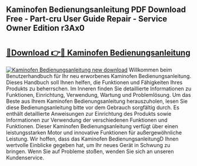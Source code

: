 ## Kaminofen Bedienungsanleitung PDF Download Free - Part-cru User Guide Repair - Service Owner Edition r3Ax0

# <h2><a href="http://df5utz.blite.top/?on=Kaminofen+Bedienungsanleitung">🔗Download 👉🔴 Kaminofen Bedienungsanleitung</a></h2>

[![Kaminofen Bedienungsanleitung new download](https://i.imgur.com/lujVjoI.png)](http://df5utz.blite.top/?on=Kaminofen+Bedienungsanleitung)
Willkommen beim Benutzerhandbuch für Ihr neu erworbenes Kaminofen Bedienungsanleitung. Dieses Handbuch soll Ihnen helfen, die Funktionen und Fähigkeiten Ihres Produkts zu beherrschen. Im Inneren finden Sie detaillierte Informationen zu Funktionen, Einrichtung, Verwendung, Wartung und Problemlösung. Um das Beste aus Ihrem Kaminofen Bedienungsanleitung herauszuholen, lesen Sie diese Bedienungsanleitung bitte vor dem Gebrauch sorgfältig durch. Es enthält detaillierte Anweisungen zur Einrichtung des Produkts sowie Informationen zur Verwendung der verschiedenen Funktionen und Funktionen. Dieser Kaminofen Bedienungsanleitung verfügt über einen leistungsstarken Motor und innovative Funktionen für außergewöhnliche Leistung. Wir hoffen, dass das Kaminofen BedienungsanleitungD Ihnen wertvolle Einblicke gegeben hat, um Ihr neues Gerät in Schwung zu bringen. Wenn Sie auf Probleme stoßen, wenden Sie sich an unseren Kundenservice.
